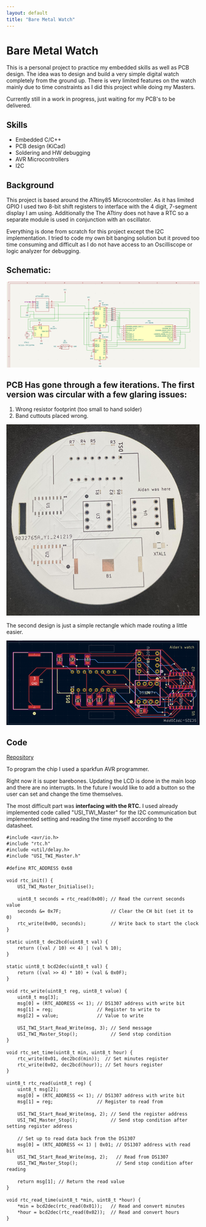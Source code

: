 ```yaml
---
layout: default
title: "Bare Metal Watch"
---
```


# Bare Metal Watch
This is a personal project to practice my embedded skills as well as PCB design. The idea was to design and build a very simple digital watch completely from the ground up. There is very limited features on the watch mainly due to time constraints as I did this project while doing my Masters. 

Currently still in a work in progress, just waiting for my PCB's to be delivered. 

## Skills
- Embedded C/C++
- PCB design (KiCad)
- Soldering and HW debugging
- AVR Microcontrollers
- I2C

## Background
This project is based around the ATtiny85 Microcontroller. As it has limited GPIO I used two 8-bit shift registers to interface with the 4 digit, 7-segment display I am using. Additionally the The ATtiny does not have a RTC so a separate module is used in conjunction with an oscillator. 

Everything is done from scratch for this project except the I2C implementation. I tried to code my own bit banging solution but it proved too time consuming and difficult as I do not have access to an Oscilliscope or logic analyzer for debugging. 

## **Schematic:** 

![Schematic](/assets/images/schm.png)

## **PCB** Has gone through a few iterations. The first version was circular with a few glaring issues: 

1. Wrong resistor footprint (too small to hand solder) 
2. Band cuttouts placed wrong. 

![pcb1](/assets/images/pcb1.jpg)

The second design is just a simple rectangle which made routing a little easier. 

![pcb](/assets/images/pcb.png)

## **Code**

[Repository](https://github.com/aidanmacnichol/bareMetalWatch/tree/main/code/src)

To program the chip I used a sparkfun AVR programmer. 

Right now it is super barebones. Updating the LCD is done in the main loop and there are no interrupts. In the future I would like to add a button so the user can set and change the time themselves. 

The most difficult part was **interfacing with the RTC.** I used already implemented code called "USI_TWI_Master" for the I2C communication but implemented setting and reading the time myself according to the datasheet. 

    #include <avr/io.h>
    #include "rtc.h"
    #include <util/delay.h>
    #include "USI_TWI_Master.h"

    #define RTC_ADDRESS 0x68

    void rtc_init() {
        USI_TWI_Master_Initialise();
        
        uint8_t seconds = rtc_read(0x00); // Read the current seconds value
        seconds &= 0x7F;                  // Clear the CH bit (set it to 0)
        rtc_write(0x00, seconds);         // Write back to start the clock
    }

    static uint8_t dec2bcd(uint8_t val) {
        return ((val / 10) << 4) | (val % 10);
    }

    static uint8_t bcd2dec(uint8_t val) {
        return ((val >> 4) * 10) + (val & 0x0F);
    }

    void rtc_write(uint8_t reg, uint8_t value) {
        uint8_t msg[3];
        msg[0] = (RTC_ADDRESS << 1); // DS1307 address with write bit
        msg[1] = reg;                // Register to write to
        msg[2] = value;              // Value to write

        USI_TWI_Start_Read_Write(msg, 3); // Send message
        USI_TWI_Master_Stop();            // Send stop condition
    }

    void rtc_set_time(uint8_t min, uint8_t hour) {
        rtc_write(0x01, dec2bcd(min));  // Set minutes register
        rtc_write(0x02, dec2bcd(hour)); // Set hours register
    }

    uint8_t rtc_read(uint8_t reg) {
        uint8_t msg[2];
        msg[0] = (RTC_ADDRESS << 1); // DS1307 address with write bit
        msg[1] = reg;                // Register to read from

        USI_TWI_Start_Read_Write(msg, 2); // Send the register address
        USI_TWI_Master_Stop();            // Send stop condition after setting register address

        // Set up to read data back from the DS1307
        msg[0] = (RTC_ADDRESS << 1) | 0x01; // DS1307 address with read bit
        USI_TWI_Start_Read_Write(msg, 2);   // Read from DS1307
        USI_TWI_Master_Stop();              // Send stop condition after reading

        return msg[1]; // Return the read value
    }

    void rtc_read_time(uint8_t *min, uint8_t *hour) {
        *min = bcd2dec(rtc_read(0x01));   // Read and convert minutes
        *hour = bcd2dec(rtc_read(0x02));  // Read and convert hours
    }